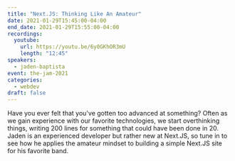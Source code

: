 ```yaml
---
title: "Next.JS: Thinking Like An Amateur"
date: 2021-01-29T15:45:00-04:00
end_date: 2021-01-29T15:55:00-04:00
recordings:
  youtube:
    url: https://youtu.be/6y0GKhOR3mU
    length: "12:45"
speakers:
  - jaden-baptista
event: the-jam-2021
categories:
  - webdev
draft: false
---
```


Have you ever felt that you've gotten too advanced at something? Often as we gain experience with our favorite technologies, we start overthinking things, writing 200 lines for something that could have been done in 20. Jaden is an experienced developer but rather new at Next.JS, so tune in to see how he applies the amateur mindset to building a simple Next.JS site for his favorite band.
